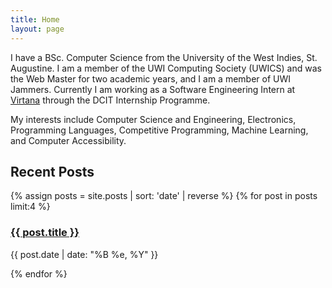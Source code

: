 ```yaml
---
title: Home
layout: page
---
```

<link rel="stylesheet" href="/assets/page.css">

I have a BSc. Computer Science from the University of the West Indies, St. Augustine. I am a member of the UWI Computing Society (UWICS) and was the Web Master for two academic years, and I am a member of UWI Jammers. Currently I am working as a Software Engineering Intern at [Virtana](https://virtanatech.com/) through the DCIT Internship Programme.<br>

My interests include Computer Science and Engineering, Electronics, Programming Languages, Competitive Programming, Machine Learning, and Computer Accessibility.


## Recent Posts
{% assign posts = site.posts | sort: 'date' | reverse %}
{% for post in posts limit:4 %}
<div class="item">
  <h3><a href="{{ post.url }}">{{ post.title }}</a></h3>
  <p>{{ post.date | date: "%B %e, %Y" }}</p>
</div>
{% endfor %}
